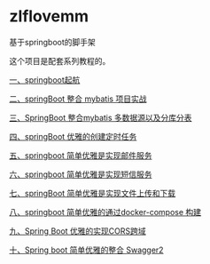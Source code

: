 # zlflovemm
基于springboot的脚手架

这个项目是配套系列教程的。

[一、springboot起航](https://blog.csdn.net/qq_27790011/article/details/100985514)

[二、springBoot 整合 mybatis 项目实战](https://blog.csdn.net/qq_27790011/article/details/101038355)

[三、SpringBoot 整合mybatis 多数据源以及分库分表](https://blog.csdn.net/qq_27790011/article/details/101113826)

[四、springBoot 优雅的创建定时任务](https://blog.csdn.net/qq_27790011/article/details/101450346)

[五、springboot 简单优雅是实现邮件服务](https://blog.csdn.net/qq_27790011/article/details/102507677)

[六、springboot 简单优雅是实现短信服务](https://blog.csdn.net/qq_27790011/article/details/102546022)

[七、springBoot 简单优雅是实现文件上传和下载](https://blog.csdn.net/qq_27790011/article/details/102785895)

[八、springboot 简单优雅的通过docker-compose 构建](https://blog.csdn.net/qq_27790011/article/details/103015306)

[九、Spring Boot 优雅的实现CORS跨域](https://blog.csdn.net/qq_27790011/article/details/103381318)

[十、Spring boot 简单优雅的整合 Swagger2](https://blog.csdn.net/qq_27790011/article/details/103436863)



